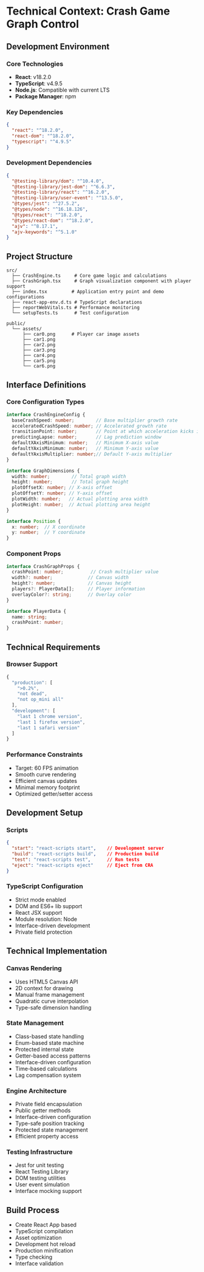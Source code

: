 # Technical Context: Crash Game Graph Control

## Development Environment

### Core Technologies
- **React**: v18.2.0
- **TypeScript**: v4.9.5
- **Node.js**: Compatible with current LTS
- **Package Manager**: npm

### Key Dependencies
```json
{
  "react": "^18.2.0",
  "react-dom": "^18.2.0",
  "typescript": "^4.9.5"
}
```

### Development Dependencies
```json
{
  "@testing-library/dom": "^10.4.0",
  "@testing-library/jest-dom": "^6.6.3",
  "@testing-library/react": "^16.2.0",
  "@testing-library/user-event": "^13.5.0",
  "@types/jest": "^27.5.2",
  "@types/node": "^16.18.126",
  "@types/react": "^18.2.0",
  "@types/react-dom": "^18.2.0",
  "ajv": "^8.17.1",
  "ajv-keywords": "^5.1.0"
}
```

## Project Structure
```
src/
  ├── CrashEngine.ts     # Core game logic and calculations
  ├── CrashGraph.tsx     # Graph visualization component with player support
  ├── index.tsx         # Application entry point and demo configurations
  ├── react-app-env.d.ts # TypeScript declarations
  ├── reportWebVitals.ts # Performance monitoring
  └── setupTests.ts      # Test configuration

public/
  └── assets/
      ├── car0.png      # Player car image assets
      ├── car1.png
      ├── car2.png
      ├── car3.png
      ├── car4.png
      ├── car5.png
      └── car6.png
```

## Interface Definitions

### Core Configuration Types
```typescript
interface CrashEngineConfig {
  baseCrashSpeed: number;        // Base multiplier growth rate
  acceleratedCrashSpeed: number; // Accelerated growth rate
  transitionPoint: number;       // Point at which acceleration kicks in
  predictingLapse: number;       // Lag prediction window
  defaultXAxisMinimum: number;   // Minimum X-axis value
  defaultYAxisMinimum: number;   // Minimum Y-axis value
  defaultYAxisMultiplier: number;// Default Y-axis multiplier
}

interface GraphDimensions {
  width: number;        // Total graph width
  height: number;       // Total graph height
  plotOffsetX: number; // X-axis offset
  plotOffsetY: number; // Y-axis offset
  plotWidth: number;   // Actual plotting area width
  plotHeight: number;  // Actual plotting area height
}

interface Position {
  x: number;  // X coordinate
  y: number;  // Y coordinate
}
```

### Component Props
```typescript
interface CrashGraphProps {
  crashPoint: number;          // Crash multiplier value
  width?: number;             // Canvas width
  height?: number;            // Canvas height
  players?: PlayerData[];     // Player information
  overlayColor?: string;      // Overlay color
}

interface PlayerData {
  name: string;
  crashPoint: number;
}
```

## Technical Requirements

### Browser Support
```javascript
{
  "production": [
    ">0.2%",
    "not dead",
    "not op_mini all"
  ],
  "development": [
    "last 1 chrome version",
    "last 1 firefox version",
    "last 1 safari version"
  ]
}
```

### Performance Constraints
- Target: 60 FPS animation
- Smooth curve rendering
- Efficient canvas updates
- Minimal memory footprint
- Optimized getter/setter access

## Development Setup

### Scripts
```json
{
  "start": "react-scripts start",    // Development server
  "build": "react-scripts build",    // Production build
  "test": "react-scripts test",      // Run tests
  "eject": "react-scripts eject"     // Eject from CRA
}
```

### TypeScript Configuration
- Strict mode enabled
- DOM and ES6+ lib support
- React JSX support
- Module resolution: Node
- Interface-driven development
- Private field protection

## Technical Implementation

### Canvas Rendering
- Uses HTML5 Canvas API
- 2D context for drawing
- Manual frame management
- Quadratic curve interpolation
- Type-safe dimension handling

### State Management
- Class-based state handling
- Enum-based state machine
- Protected internal state
- Getter-based access patterns
- Interface-driven configuration
- Time-based calculations
- Lag compensation system

### Engine Architecture
- Private field encapsulation
- Public getter methods
- Interface-driven configuration
- Type-safe position tracking
- Protected state management
- Efficient property access

### Testing Infrastructure
- Jest for unit testing
- React Testing Library
- DOM testing utilities
- User event simulation
- Interface mocking support

## Build Process
- Create React App based
- TypeScript compilation
- Asset optimization
- Development hot reload
- Production minification
- Type checking
- Interface validation
